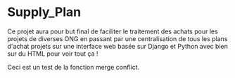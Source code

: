 # Supply_Plan
Ce projet aura pour but final de faciliter le traitement des achats pour les projets de diverses ONG en passant par une centralisation de tous les plans d'achat projets sur une interface web basée sur Django et Python avec bien sur du HTML pour voir tout ça !

Ceci est un test de la fonction merge conflict.